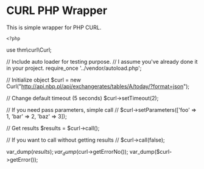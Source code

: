 # CURL PHP Wrapper

This is simple wrapper for PHP CURL.

    <?php

use thm\curl\Curl;

// Include auto loader for testing purpose. 
// I assume you've already done it in your project.
require_once '../vendor/autoload.php';

// Initialize object
$curl = new Curl("http://api.nbp.pl/api/exchangerates/tables/A/today/?format=json");

// Change default timeout (5 seconds)
$curl->setTimeout(2);

// If you need pass parameters, simple call
// $curl->setParameters(['foo' => 1, 'bar' => 2, 'baz' => 3]);

// Get results
$results = $curl->call();

// If you want to call without getting results
// $curl->call(false);

var_dump($results);
var_dump($curl->getErrorNo());
var_dump($curl->getError());
